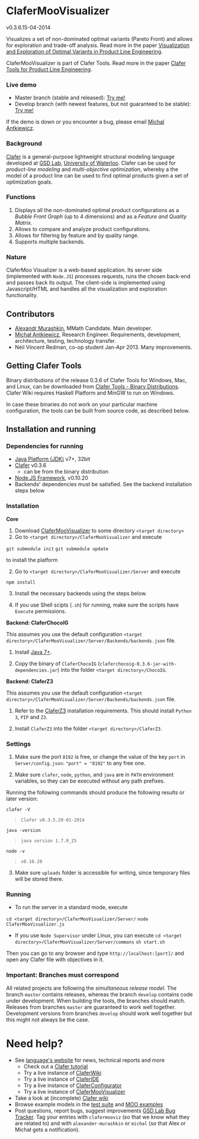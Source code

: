 ClaferMooVisualizer
===================

v0.3.6.15-04-2014

Visualizes a set of non-dominated optimal variants (Pareto Front) and allows for exploration and trade-off analysis.
Read more in the paper [Visualization and Exploration of Optimal Variants in Product Line Engineering](http://gsd.uwaterloo.ca/publications/view/528).

ClaferMooVisualizer is part of Clafer Tools. 
Read more in the paper [Clafer Tools for Product Line Engineering](http://gsd.uwaterloo.ca/publications/view/519).

### Live demo

* Master branch (stable and released): [Try me!](http://t3-necsis.cs.uwaterloo.ca:8092/)
* Develop branch (with newest features, but not guaranteed to be stable): [Try me!](http://t3-necsis.cs.uwaterloo.ca:8192/)

If the demo is down or you encounter a bug, please email [Michal Antkiewicz](mailto:mantkiew@gsd.uwaterloo.ca).

### Background

[Clafer](http://clafer.org) is a general-purpose lightweight structural modeling language developed at [GSD Lab](http://gsd.uwaterloo.ca/), [University of Waterloo](http://uwaterloo.ca). 
Clafer can be used for *product-line modeling* and *multi-objective optimization*, whereby a the model of a product line can be used to find optimal products given a set of optimization goals. 

### Functions

1. Displays all the non-dominated optimal product configurations as a *Bubble Front Graph* (up to 4 dimensions) and as a *Feature and Quality Matrix*.
2. Allows to compare and analyze product configurations.
3. Allows for filtering by feature and by quality range.  
4. Supports multiple  backends.

### Nature

ClaferMoo Visualizer is a web-based application. 
Its server side (implemented with `Node.JS`) processes requests, runs the chosen back-end and passes back its output.
The client-side is implemented using Javascript/HTML and handles all the visualization and exploration functionality.

Contributors
------------

* [Alexandr Murashkin](http://gsd.uwaterloo.ca/amurashk), MMath Candidate. Main developer.
* [Michał Antkiewicz](http://gsd.uwaterloo.ca/mantkiew), Research Engineer. Requirements, development, architecture, testing, technology transfer.
* Neil Vincent Redman, co-op student Jan-Apr 2013. Many improvements.

Getting Clafer Tools
--------------------

Binary distributions of the release 0.3.6 of Clafer Tools for Windows, Mac, and Linux, 
can be downloaded from [Clafer Tools - Binary Distributions](http://http://gsd.uwaterloo.ca/clafer-tools-binary-distributions). 
Clafer Wiki requires Haskell Platform and MinGW to run on Windows. 

In case these binaries do not work on your particular machine configuration, the tools can be built from source code, as described below.

Installation and running
--------------------

### Dependencies for running

* [Java Platform (JDK)](http://www.oracle.com/technetwork/java/javase/downloads/index.html) v7+, 32bit
* [Clafer](https://github.com/gsdlab/clafer) v0.3.6
  * can be from the binary distribution
* [Node.JS Framework](http://nodejs.org/download/), v0.10.20
* Backends' dependencies must be satisfied. See the backend installation steps below

### Installation

**Core**

1. Download [ClaferMooVisualizer](https://github.com/gsdlab/claferMooVisualizer) to some directory `<target directory>`
2. Go to `<target directory>/ClaferMooVisualizer` and execute
	
 `git submodule init`
 `git submodule update`

to install the platform

2. Go to `<target directory>/ClaferMooVisualizer/Server` and execute
	
 `npm install`

3. Install the necessary backends using the steps below.

4. If you use Shell scipts (`.sh`) for running, make sure the scripts have `Execute` permissions. 

**Backend: ClaferChocoIG**

This assumes you use the default configuration `<target directory>/ClaferMooVisualizer/Server/Backends/backends.json` file.

1. Install [Java 7+](http://www.oracle.com/technetwork/java/javase/downloads/index.html).

2. Copy the binary of `ClaferChocoIG` (`claferchocoig-0.3.6-jar-with-dependencies.jar`) into the folder `<target directory>/ChocoIG`.

**Backend: ClaferZ3**

This assumes you use the default configuration `<target directory>/ClaferMooVisualizer/Server/Backends/backends.json` file.

1. Refer to the [ClaferZ3](https://github.com/gsdlab/ClaferZ3/) installation requirements. This should install `Python 3`, `PIP` and `Z3`.

2. Install `ClaferZ3` into the folder `<target directory>/ClaferZ3`.

### Settings

1. Make sure the port `8192` is free, or change the value of the key `port` in `Server/config.json`:
`"port" = "8192"` to any free one. 

2. Make sure `clafer`, `node`, `python`, and `java` are in `PATH` environment variables, so they can be executed without any path prefixes.

Running the following commands should produce the following results or later version:

`clafer -V` 

> `Clafer v0.3.5.20-01-2014`

`java -version`

> `java version 1.7.0_25`

`node -v`

> `v0.10.20`

3. Make sure `uploads` folder is accessible for writing, since temporary files will be stored there.

### Running

* To run the server in a standard mode, execute
	
`cd <target directory>/ClaferMooVisualizer/Server/`
`node ClaferMooVisualizer.js`

* If you use `Node Supervisor` under Linux, you can execute
`cd <target directory>/ClaferMooVisualizer/Server/commons`
`sh start.sh`

Then you can go to any browser and type `http://localhost:[port]/` and open any Clafer file with objectives in it.

### Important: Branches must correspond

All related projects are following the *simultaneous release model*. 
The branch `master` contains releases, whereas the branch `develop` contains code under development. 
When building the tools, the branches should match.
Releases from branches `master` are guaranteed to work well together.
Development versions from branches `develop` should work well together but this might not always be the case.

Need help?
==========
* See [language's website](http://clafer.org) for news, technical reports and more
  * Check out a [Clafer tutorial](http://t3-necsis.cs.uwaterloo.ca:8091/Tutorial/Intro)
  * Try a live instance of [ClaferWiki](http://t3-necsis.cs.uwaterloo.ca:8091)
  * Try a live instance of [ClaferIDE](http://t3-necsis.cs.uwaterloo.ca:8094)
  * Try a live instance of [ClaferConfigurator](http://t3-necsis.cs.uwaterloo.ca:8093)
  * Try a live instance of [ClaferMooVisualizer](http://t3-necsis.cs.uwaterloo.ca:8092)
* Take a look at (incomplete) [Clafer wiki](https://github.com/gsdlab/clafer/wiki)
* Browse example models in the [test suite](https://github.com/gsdlab/clafer/tree/master/test/positive) and [MOO examples](https://github.com/gsdlab/clafer/tree/master/spl_configurator/dataset)
* Post questions, report bugs, suggest improvements [GSD Lab Bug Tracker](http://gsd.uwaterloo.ca:8888/questions/). Tag your entries with `clafermooviz` (so that we know what they are related to) and with `alexander-murashkin` or `michal` (so that Alex or Michał gets a notification).
